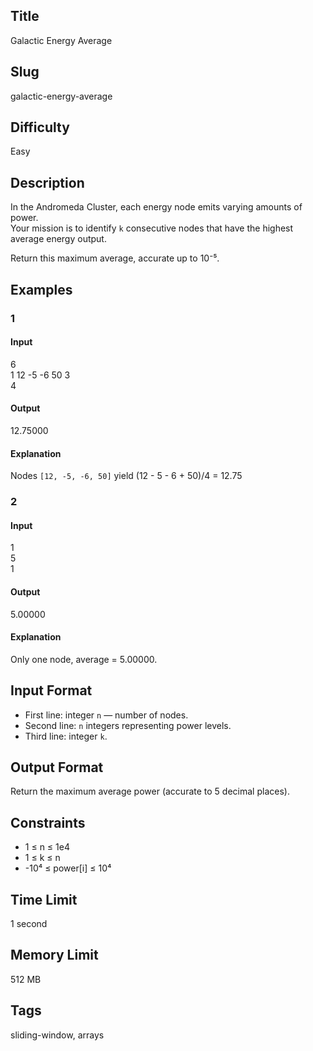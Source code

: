 ## Title
Galactic Energy Average

## Slug
galactic-energy-average

## Difficulty
Easy

## Description

In the Andromeda Cluster, each energy node emits varying amounts of power.  
Your mission is to identify `k` consecutive nodes that have the highest average energy output.

Return this maximum average, accurate up to 10⁻⁵.

## Examples

### 1
#### Input
6  
1 12 -5 -6 50 3  
4  

#### Output
12.75000  

#### Explanation
Nodes `[12, -5, -6, 50]` yield (12 - 5 - 6 + 50)/4 = 12.75

### 2
#### Input
1  
5  
1  

#### Output
5.00000  

#### Explanation
Only one node, average = 5.00000.

## Input Format
- First line: integer `n` — number of nodes.  
- Second line: `n` integers representing power levels.  
- Third line: integer `k`.

## Output Format
Return the maximum average power (accurate to 5 decimal places).

## Constraints
- 1 ≤ n ≤ 1e4  
- 1 ≤ k ≤ n  
- -10⁴ ≤ power[i] ≤ 10⁴  

## Time Limit
1 second

## Memory Limit
512 MB

## Tags
sliding-window, arrays
